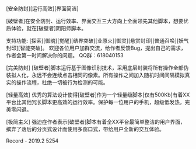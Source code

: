 [安全防封][运行高效][界面简洁]

[破壁者]在安全防封、运行效率、界面交互三大方向上全面领先其他脚本，想要优质体验，就在[破壁者]阴阳师脚本。

支持功能: [探索][御魂][觉醒][结界突破][业原火][御灵][悬赏封印][普通召唤][妖气封印][智能突破]。
欢迎各位用户加群交流，给作者反馈Bug，提出自己的需求，作者会第一时间解决你的问题。
QQ群：618040153

[完美防封]
[破壁者]脚本运行基于图像识别技术，采用底层封装将所有操作全部伪装拟人化，永远不会连续点击相同的像素。所有操作之间加入随机时间间隔模拟真实的操作流程，杜绝一切被行为检测的可能。

[轻量高效]
优秀的算法设计使得[破壁者]作为一个轻量级脚本[仅有500Kb]有着XX平台比其他冗长脚本更高效的运行效率。保护每一位用户的手机，超级低发热，完美零闪退。

[极简主义]
强迫症作者表示[破壁者]脚本有着全XX平台最简单整洁的用户界面，摈弃了落后的分页式设计而使用多窗口式，带给用户全新的交互体验。

Record - 
2019.2 5254
